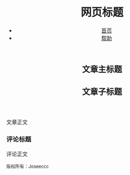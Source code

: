 <!DOCTYPE html>
<html>
	<head>
		<meta charset="utf-8">
	</head>
	<body>
			<header>
			<h1>网页标题</h1>
			<ul>
				<nav>
				<li><a href = "/html/">首页</a></li> 
				<li><a href = "/html/">帮助</a></li> 
				</nav>
			</ul>
			</header>
			<article>
				<header>
					<hgroup>
			<h2>文章主标题</h2>
			<h2>文章子标题</h2>
			        </hgroup>
			    </header>
				<p>文章正文</p>
				<h3>评论标题</h3>
				<p>评论正文</p>
			<footer>
			 <p>
			<small>
					版权所有：Joseeccc
			</small>
		     </p>
			</footer>
			</article>
	</body>
</html>
